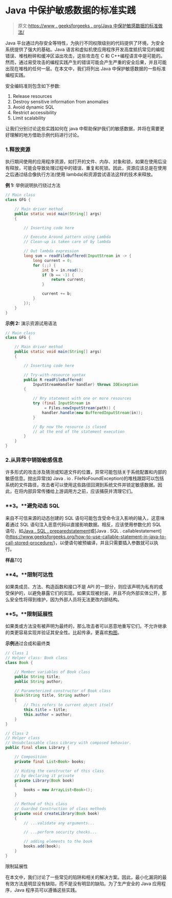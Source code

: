 # Java 中保护敏感数据的标准实践

> 原文:[https://www . geeksforgeeks . org/Java 中保护敏感数据的标准做法/](https://www.geeksforgeeks.org/standard-practices-for-protecting-sensitive-data-in-java/)

Java 平台通过内存安全等特性，为执行不同权限级别的代码提供了环境，为安全系统提供了强大的基础。Java 语言和虚拟机使应用程序开发高度抵抗常见的编程错误、堆栈粉碎和缓冲区溢出攻击，这些攻击在 C 和 C++编程语言中是可能的。然而，通过易受攻击的编程实践产生的错误可能会产生严重的安全后果，并且可能出现在堆栈的任何一层。在本文中，我们将列出 Java 中保护敏感数据的一些标准编程实践。

安全编码准则包含如下参数:

1.  Release resources
2.  Destroy sensitive information from anomalies
3.  Avoid dynamic SQL
4.  Restrict accessibility
5.  Limit scalability

让我们分别讨论这些实践如何在 java 中帮助保护我们的敏感数据，并将在需要更好理解的地方借助示例代码进行讨论。

### 1.释放资源

执行期间使用的应用程序资源，如打开的文件、内存、对象和锁，如果在使用后没有释放，可能会导致处理过程中的错误、重复和死锁。因此，资源应该总是在使用之后通过结合像执行方法(使用 lambda)和资源尝试语法这样的技术来释放。

**例 1:** 举例说明执行绕过方法

```java
// Main class
class GFG {

    // Main driver method
    public static void main(String[] args)
    {

        // Inserting code here

        // Execute Around pattern using Lambda
        // Clean-up is taken care of by lambda

        // Out lambda expression
        long sum = readFileBuffered(InputStream in -> {
            long current = 0;
            for (;;) {
                int b = in.read();
                if (b == -1) {
                    return current;
                }

                current += b;
            }
        });
    }
}
```

**示例 2:** 演示资源试用语法

```java
// Main class
class GFG {

    // Main driver method
    public static void main(String[] args)
    {

        // Inserting code here

        // Try-with-resource syntax
        public R readFileBuffered(
            InputStreamHandler handler) throws IOException
        {

            // Rry statement with one or more resources
            try (final InputStream in
                 = Files.newInputStream(path)) {
                handler.handle(new BufferedInputStream(in));
            }

            // By now the resource is closed
            // at the end of the statement execution
        }
    }
}
```

### 2.从异常中销毁敏感信息

许多形式的攻击涉及猜测或知道文件的位置，异常可能包括关于系统配置和内部的敏感信息。抛出异常(如 Java . io . FileNoFoundException)的堆栈跟踪可以包括系统的文件路径，攻击者可以使用这些路径回溯到系统文件并锁定敏感数据。因此，在将内部异常传播给上游调用方之前，应该捕获并清理它们。

### **3。**避免动态 SQL

来自不可信来源的动态创建的 SQL 语句可能包含受命令注入影响的输入，这意味着通过 SQL 语句注入恶意代码以直接影响数据。相反，应该使用参数化的 SQL 语句，如[Java . SQL . preparedstatement](https://www.geeksforgeeks.org/how-to-use-preparedstatement-in-java/#:~:text=A%20PreparedStatement%20is%20a%20pre,to%20execute%20a%20parameterized%20query.)或[Java . SQL . callablestatement](https://www.geeksforgeeks.org/how-to-use-callable-statement-in-java-to-call-stored-procedure/)，以便语句被预编译，并且只需要插入参数就可以执行。

**样品**T0】

### **4。**限制可达性

如果类成员、方法、构造函数和接口不是 API 的一部分，则应该声明为私有的或受保护的，以避免暴露它们的实现。如果实现被封装，并且不向外部实体公开，那么安全性将得到维护，因为外部人员将无法更改内部结构。

### **5。**限制延展性

如果类或方法没有被声明为最终的，那么攻击者可以恶意地重写它们。不允许继承的类更容易实现并验证其安全性。比起传承，更喜欢[构图](https://www.geeksforgeeks.org/composition-in-java/#:~:text=Composition%20offers%20better%20test%2Dability,the%20behavior%20of%20your%20program.)。

**示例**通过合成和最终类

```java
// Class 1
// Helper class- Book class
class Book {

    // Member variables of Book class
    public String title;
    public String author;

    // Parameterized constructor of Book class
    Book(String title, String author)
    {
        // This refers to current object itself
        this.title = title;
        this.author = author;
    }
}

// Class 2
// Helper class
// Unsubclassable class Library with composed behavior.
public final class Library {

    // Composition
    private final List<Book> books;

    // Hiding the constructor of this class
    // by declaring it private
    private Library(Book book)
    {
        books = new ArrayList<Book>();
    }

    // Method of this class
    // Guarded Construction of class methods
    private void createLibrary(Book book)
    {
        // ...validate any arguments...

        // ...perform security checks...

        // adding elements to the book
        books.add(book);
    }
} 
```

限制延展性

在本文中，我们讨论了一些常见的陷阱和相关的解决方案。因此，最小化漏洞的最有效方法是明显没有缺陷，而不是没有明显的缺陷。为了生产安全的 Java 应用程序，Java 程序员可以遵循这些实践。
